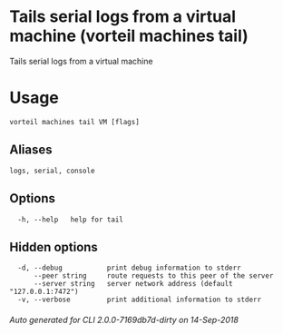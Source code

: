 # Tails serial logs from a virtual machine (vorteil machines tail)

Tails serial logs from a virtual machine

# Usage

```
vorteil machines tail VM [flags]
```

## Aliases

```
logs, serial, console
```

## Options

```
  -h, --help   help for tail
```

## Hidden options

```
  -d, --debug           print debug information to stderr
      --peer string     route requests to this peer of the server
      --server string   server network address (default "127.0.0.1:7472")
  -v, --verbose         print additional information to stderr
```


###### Auto generated for CLI 2.0.0-7169db7d-dirty on 14-Sep-2018

